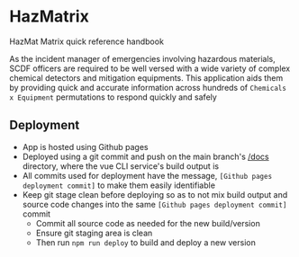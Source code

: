 # HazMatrix
HazMat Matrix quick reference handbook

As the incident manager of emergencies involving hazardous materials, SCDF officers are required to be well versed with a wide variety of complex chemical detectors and mitigation equipments. This application aids them by providing quick and accurate information across hundreds of `Chemicals x Equipment` permutations to respond quickly and safely

## Deployment
- App is hosted using Github pages
- Deployed using a git commit and push on the main branch's [/docs](./docs) directory, where the vue CLI service's build output is
- All commits used for deployment have the message, `[Github pages deployment commit]` to make them easily identifiable
- Keep git stage clean before deploying so as to not mix build output and source code changes into the same `[Github pages deployment commit]` commit
    - Commit all source code as needed for the new build/version
    - Ensure git staging area is clean
    - Then run `npm run deploy` to build and deploy a new version
